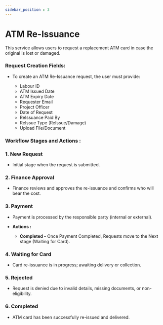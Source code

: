 ```yaml
---
sidebar_position : 3
---
```


# ATM Re-Issuance

This service allows users to request a replacement ATM card in case the original is lost or damaged.

### Request Creation Fields:

  - To create an ATM Re-Issuance request, the user must provide:

    - Labour ID
    - ATM Issued Date
    - ATM Expiry Date
    - Requester Email
    - Project Officer
    - Date of Request
    - ReIssuance Paid By
    - ReIssue Type (ReIssue/Damage)
    - Upload File/Document

### Workflow Stages and Actions :

### 1. New Request

  - Initial stage when the request is submitted.

### 2. Finance Approval

  - Finance reviews and approves the re-issuance and confirms who will bear the cost.

### 3. Payment

  - Payment is processed by the responsible party (internal or external).

  - **Actions :**
    - **Completed -** Once Payment Completed, Requests move to the Next stage (Waiting for Card).

### 4. Waiting for Card

  - Card re-issuance is in progress; awaiting delivery or collection.

### 5. Rejected

  - Request is denied due to invalid details, missing documents, or non-eligibility.

### 6. Completed

  - ATM card has been successfully re-issued and delivered.